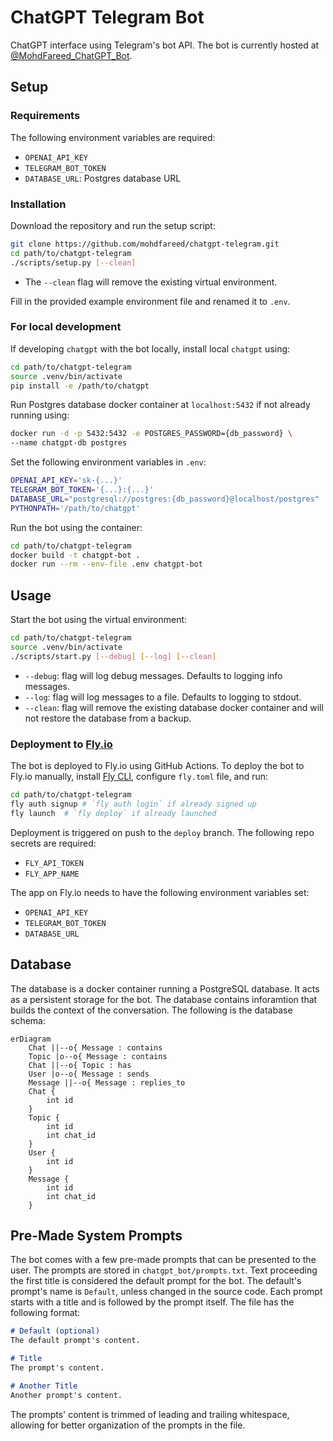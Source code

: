 # ChatGPT Telegram Bot

ChatGPT interface using Telegram's bot API. The bot is currently hosted at
[@MohdFareed_ChatGPT_Bot](https://t.me/MohdFareed_ChatGPT_Bot).

## Setup

### Requirements

The following environment variables are required:

- `OPENAI_API_KEY`
- `TELEGRAM_BOT_TOKEN`
- `DATABASE_URL`: Postgres database URL

### Installation

Download the repository and run the setup script:

```sh
git clone https://github.com/mohdfareed/chatgpt-telegram.git
cd path/to/chatgpt-telegram
./scripts/setup.py [--clean]
```

- The `--clean` flag will remove the existing virtual environment.

Fill in the provided example environment file and renamed it to `.env`.

### For local development

If developing `chatgpt` with the bot locally, install local `chatgpt` using:

```sh
cd path/to/chatgpt-telegram
source .venv/bin/activate
pip install -e /path/to/chatgpt
```

Run Postgres database docker container at `localhost:5432` if not already
running using:

```sh
docker run -d -p 5432:5432 -e POSTGRES_PASSWORD={db_password} \
--name chatgpt-db postgres
```

Set the following environment variables in `.env`:

```sh
OPENAI_API_KEY='sk-{...}'
TELEGRAM_BOT_TOKEN='{...}:{...}'
DATABASE_URL="postgresql://postgres:{db_password}@localhost/postgres"
PYTHONPATH='/path/to/chatgpt'
```

Run the bot using the container:

```sh
cd path/to/chatgpt-telegram
docker build -t chatgpt-bot .
docker run --rm --env-file .env chatgpt-bot
```

## Usage

Start the bot using the virtual environment:

```sh
cd path/to/chatgpt-telegram
source .venv/bin/activate
./scripts/start.py [--debug] [--log] [--clean]
```

- `--debug`: flag will log debug messages. Defaults to logging info messages.
- `--log`: flag will log messages to a file. Defaults to logging to stdout.
- `--clean`: flag will remove the existing database docker container and will
    not restore the database from a backup.

### Deployment to [Fly.io](https://fly.io)

The bot is deployed to Fly.io using GitHub Actions. To deploy the bot to Fly.io
manually, install
[Fly CLI](https://fly.io/docs/getting-started/installing-flyctl/), configure
`fly.toml` file, and run:

```sh
cd path/to/chatgpt-telegram
fly auth signup # `fly auth login` if already signed up
fly launch  # `fly deploy` if already launched
```

Deployment is triggered on push to the `deploy` branch. The following repo
secrets are required:

- `FLY_API_TOKEN`
- `FLY_APP_NAME`

The app on Fly.io needs to have the following environment variables set:

- `OPENAI_API_KEY`
- `TELEGRAM_BOT_TOKEN`
- `DATABASE_URL`

## Database

The database is a docker container running a PostgreSQL database. It acts as a
persistent storage for the bot. The database contains inforamtion that builds
the context of the conversation. The following is the database schema:

```mermaid
erDiagram
    Chat ||--o{ Message : contains
    Topic |o--o{ Message : contains
    Chat ||--o{ Topic : has
    User |o--o{ Message : sends
    Message ||--o{ Message : replies_to
    Chat {
        int id
    }
    Topic {
        int id
        int chat_id
    }
    User {
        int id
    }
    Message {
        int id
        int chat_id
    }
```

## Pre-Made System Prompts

The bot comes with a few pre-made prompts that can be presented to the user.
The prompts are stored in `chatgpt_bot/prompts.txt`. Text proceeding the first
title is considered the default prompt for the bot. The default's prompt's
name is `Default`, unless changed in the source code. Each prompt starts with
a title and is followed by the prompt itself. The file has the following format:

```markdown
# Default (optional)
The default prompt's content.

# Title
The prompt's content.

# Another Title
Another prompt's content.
```

The prompts' content is trimmed of leading and trailing whitespace, allowing
for better organization of the prompts in the file.
